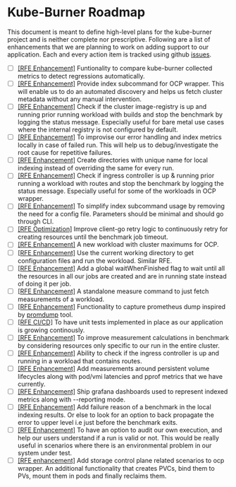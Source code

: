 # Kube-Burner Roadmap

This document is meant to define high-level plans for the kube-burner project and is neither complete nor prescriptive. Following are a list of enhancements that we are planning to work on adding support to our application. Each and every action item is tracked using github [issues](https://github.com/cloud-bulldozer/kube-burner/issues).


- [ ] [[RFE Enhancement]](https://github.com/cloud-bulldozer/kube-burner/issues/409) Funtionality to compare kube-burner collected metrics to detect regressions automatically.
- [ ] [[RFE Enhancement]](https://github.com/cloud-bulldozer/kube-burner/issues/385) Provide index subcommand for OCP wrapper. This will enable us to do an automated discovery and helps us fetch cluster metadata without any manual intervention. 
- [ ] [[RFE Enhancement]](https://github.com/cloud-bulldozer/kube-burner/issues/389) Check if the cluster image-registry is up and running prior running workload with builds and stop the benchmark by logging the status message. Especially useful for bare metal use cases where the internal registry is not configured by default. 
- [ ] [[RFE Enhancement]](https://github.com/cloud-bulldozer/kube-burner/issues/403) To improvise our error handling and index metrics locally in case of failed run. This will help us to debug/investigate the root cause for repetitive failures.
- [ ] [[RFE Enhancement]](https://github.com/cloud-bulldozer/kube-burner/issues/402) Create directories with unique name for local indexing instead of overriding the same for every run.
- [ ] [[RFE Enhancement]](https://github.com/cloud-bulldozer/kube-burner/issues/408) Check if ingress controller is up & running prior running a workload with routes and stop the benchmark by logging the status message. Especially useful for some of the workloads in OCP wrapper. 
- [ ] [[RFE Enhancement]](https://github.com/cloud-bulldozer/kube-burner/issues/384) To simplify index subcommand usage by removing the need for a config file. Parameters should be minimal and should go through CLI.
- [ ] [[RFE Optimization]](https://github.com/cloud-bulldozer/kube-burner/issues/399) Improve client-go retry logic to continuously retry for creating resources until the benchmark job timeout.
- [ ] [[RFE Enhancement]](https://github.com/cloud-bulldozer/kube-burner/issues/374) A new workload with cluster maximums for OCP. 
- [ ] [[RFE Enhancement]](https://github.com/cloud-bulldozer/kube-burner/issues/332) Use the current working directory to get configuration files and run the workload. Similar RFE.
- [ ] [[RFE Enhancement]](https://github.com/cloud-bulldozer/kube-burner/issues/141) Add a global waitWhenFinished flag to wait until all the resources in all our jobs are created and are in running state instead of doing it per job.
- [ ] [[RFE Enhancement]](https://github.com/cloud-bulldozer/kube-burner/issues/138) A standalone measure command to just fetch measurements of a workload.
- [ ] [[RFE Enhancement]](https://github.com/cloud-bulldozer/kube-burner/issues/248) Functionality to capture prometheus dump inspired by [promdump](https://github.com/ihcsim/promdump) tool.
- [ ] [[RFE CI/CD]](https://github.com/cloud-bulldozer/kube-burner/issues/112) To have unit tests implemented in place as our application is growing continously.
- [ ] [[RFE Enhancement]](https://github.com/cloud-bulldozer/kube-burner/issues/413) To improve measurement calculations in benchmark by considering resources only specific to our run in the entire cluster.
- [ ] [[RFE Enhancement]](https://github.com/cloud-bulldozer/kube-burner/issues/408) Ability to check if the ingress controller is up and running in a workload that contains routes.
- [ ] [[RFE Enhancement]](https://github.com/cloud-bulldozer/kube-burner/issues/426) Add measurements around persistent volume lifecycles along with pod/vmi latencies and pprof metrics that we have currently.
- [ ] [[RFE Enhancement]](https://github.com/cloud-bulldozer/kube-burner/issues/433) Ship grafana dashboards used to represent indexed metrics along with --reporting mode.
- [ ] [[RFE Enhancement]](https://github.com/cloud-bulldozer/kube-burner/issues/438) Add failure reason of a benchmark in the local indexing results. Or else to look for an option to back propagate the error to upper level i.e just before the benchmark exits.
- [ ] [[RFE Enhancement]](https://github.com/cloud-bulldozer/kube-burner/issues/439) To have an option to audit our own execution, and help our users understand if a run is valid or not. This would be really useful in scenarios where there is an environmental problem in our system under test.
- [ ] [[RFE enhancement]](https://github.com/cloud-bulldozer/kube-burner/issues/427) Add storage control plane related scenarios to ocp wrapper. An additional functionality that creates PVCs, bind them to PVs, mount them in pods and finally reclaims them.